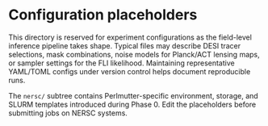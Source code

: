 # Configuration placeholders

This directory is reserved for experiment configurations as the field-level
inference pipeline takes shape. Typical files may describe DESI tracer
selections, mask combinations, noise models for Planck/ACT lensing maps, or
sampler settings for the FLI likelihood. Maintaining representative YAML/TOML
configs under version control helps document reproducible runs.

The `nersc/` subtree contains Perlmutter-specific environment, storage, and
SLURM templates introduced during Phase 0. Edit the placeholders before
submitting jobs on NERSC systems.

